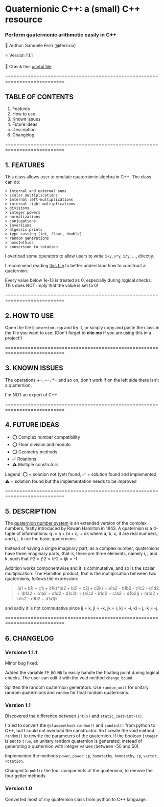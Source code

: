 # Quaternionic C++: a (small) C++ resource
### Perform quaternionic arithmetic easily in C++

:dragon: Author: Samuele Ferri (@ferrixio)

:star: Version 1.1.1

📜 Check this [useful file](https://github.com/ferrixio/Quaternions/blob/main/How%20to%20assemble%20a%20quaternion.md)

===========================================================================

## TABLE OF CONTENTS 

1. Features
2. How to use
3. Known issues
4. Future ideas
5. Description
6. Changelog

===========================================================================

## 1. FEATURES

This class allows user to emulate quaternionic algebra in C++. The class can do:

	> internal and external sums
	> scalar multiplications
	> internal left-multiplications
	> internal right-multiplications
	> divisions
	> integer powers
	> normalizations
	> conjugations
	> inversions
	> algebric prints
	> type casting (int, float, double)
	> random generations
	> homotethies
	> conversion to rotation

I overload some operators to allow users to write `x+y`, `x*y`, `x/y`, ..., directly.

I recommend reading [this file](https://github.com/ferrixio/Quaternions/blob/main/How%20to%20assemble%20a%20quaternion.md) to better understand how to construct a quaternion.

Every value below 1e-13 is treated as 0, especially during logical checks. This does NOT imply that the value is set to 0!

===========================================================================

## 2. HOW TO USE

Open the file `Quaternion.cpp` and try it, or simply copy and paste the class in the file you want to use. (Don't forget to __cite me__ if you are using this in a project!)

===========================================================================

## 3. KNOWN ISSUES

The operations +=, -=, *= and so on, don't work if on the left side there isn't a quaternion.

I'm NOT an expert of C++.

===========================================================================

## 4. FUTURE IDEAS

+ :o: Complex number compatibility
+ :o: Floor division and modulo
+ :o: Geometry methods
+ :white_check_mark: Rotations
+ :warning: Multiple construtors

Legend: :o: = solution not (yet) found, :white_check_mark: = solution found and implemented, :warning: = solution found but the implementation needs to be improved

===========================================================================

## 5. DESCRIPTION

The [quaternion number system](https://en.wikipedia.org/wiki/Quaternion) is an extended version of the complex numbers, firstly introduced by Rowan Hamilton in 1843. A quaternion is a 4-tuple of informations:
	q := a + bi + cj + dk
where a, b, c, d are real numbers, and i, j, k are the basic quaternions.

Instead of having a single imaginary part, as a complex number, quaternions have three imaginary parts, that is, there are three elements, namely i, j and k, such that
	i^2 = j^2 = k^2 = ijk = -1

Addition works componentwise and it is commutative, and so is the scalar multiplication.
The Hamilton product, that is the multiplication between two quaternions, follows the expression:

 > (a1 + b1i + c1j + d1k)*(a2 + b2i + c2j + d2k) = 
	a1a2 - b1b2 - c1c2 - d1d2
	+ (b1a2 + b1a2 + c1d2 - d1c2)i
	+ (a1c2 - b1d2 + c1a2 + d1b2)j
	+ (a1d2 + b1c2 - c1b2 + d1a1)k

and sadly it is not commutative since ij = k, ji = -k, jk = i, kj = -i, ki = j, ik = -j.

===========================================================================

## 6. CHANGELOG

### Versione 1.1.1
Minor bug fixed.

Added the variable `FP_BOUND` to easily handle the floating point during logical checks. The user can edit it with the void method `change_bound`.

Splitted the random quaternion generators. Use `random_unit` for unitary random quaternions and `random` for float random quaternions.

### Version 1.1
Discovered the difference between `int(x)` and `static_cast<int>(x)`.

I tried to convert the `@classmethods` `random()` and `randint()` from python to C++, but I could not overload the constructor. So I create the void method `random()` to rewrite the parameters of the quaternion. If the boolean `integer` is set to `true`, an unitary random quaternion is generated, instead of generating a quaternion with integer values (between -50 and 50).

Implemented the methods `power`, `power_ip`, `homotethy`, `homotethy_ip`, `vector`, `rotation`.

Changed to `public` the four components of the quaternion, to remove the four getter methods. 

### Version 1.0
Converted most of my quaternion class from python to C++ language.
